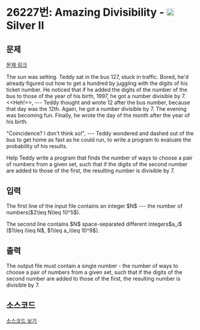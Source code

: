 # 26227번: Amazing Divisibility - <img src="https://static.solved.ac/tier_small/9.svg" style="height:20px" /> Silver II

<!-- performance -->

<!-- 문제 제출 후 깃허브에 푸시를 했을 때 제출한 코드의 성능이 입력될 공간입니다.-->

<!-- end -->

## 문제

[문제 링크](https://boj.kr/26227)

<p>The sun was setting. Teddy sat in the bus 127, stuck in traffic. Bored, he'd already figured out how to get a hundred by juggling with the digits of his ticket number. He noticed that if he added the digits of the number of the bus to those of the year of his birth, 1997, he got a number divisible by 7. &lt;&lt;Heh!&gt;&gt;, --- Teddy thought and wrote 12 after the bus number, because that day was the 12th. Again, he got a number divisible by 7. The evening was becoming fun. Finally, he wrote the day of the month after the year of his birth.</p>

<p>"Coincidence? I don't think so!", --- Teddy wondered and dashed out of the bus to get home as fast as he could run, to write a program to evaluate the probability of his results.</p>

<p>Help Teddy write a program that finds the number of ways to choose a pair of numbers from a given set, such that if the digits of the second number are added to those of the first, the resulting number is divisible by 7.</p>

## 입력

<p>The first line of the input file contains an integer $N$ --- the number of numbers($2\leq N\leq 10^5$).</p>

<p>The second line contains $N$ space-separated different integers$a_i$ ($1\leq i\leq N$, $1\leq a_i\leq 10^9$).</p>

## 출력

<p>The output file must contain a single number - the number of ways to choose a pair of numbers from a given set, such that if the digits of the second number are added to those of the first, the resulting number is divisible  by 7.</p>

## 소스코드

[소스코드 보기](Amazing%20Divisibility.cpp)